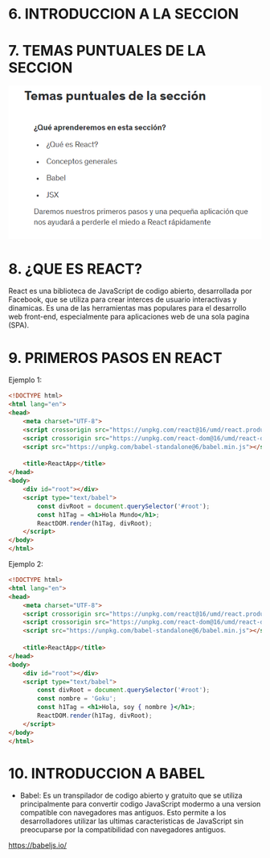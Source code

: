 # 6. INTRODUCCION A LA SECCION

# 7. TEMAS PUNTUALES DE LA SECCION

![](imagenes/1.PNG)

# 8. ¿QUE ES REACT?

React es una biblioteca de JavaScript de codigo abierto, desarrollada por Facebook, que se utiliza para crear interces de usuario interactivas y dinamicas. Es una de las herramientas mas populares para el desarrollo web front-end, especialmente para aplicaciones web de una sola pagina (SPA).

# 9. PRIMEROS PASOS EN REACT

Ejemplo 1:

```html
<!DOCTYPE html>
<html lang="en">
<head>
    <meta charset="UTF-8">
    <script crossorigin src="https://unpkg.com/react@16/umd/react.production.min.js"></script>
    <script crossorigin src="https://unpkg.com/react-dom@16/umd/react-dom.production.min.js"></script>
    <script src="https://unpkg.com/babel-standalone@6/babel.min.js"></script>

    <title>ReactApp</title>
</head>
<body>
    <div id="root"></div>
    <script type="text/babel">
        const divRoot = document.querySelector('#root');
        const h1Tag = <h1>Hola Mundo</h1>;
        ReactDOM.render(h1Tag, divRoot);
    </script>
</body>
</html>
```

Ejemplo 2:

```html
<!DOCTYPE html>
<html lang="en">
<head>
    <meta charset="UTF-8">
    <script crossorigin src="https://unpkg.com/react@16/umd/react.production.min.js"></script>
    <script crossorigin src="https://unpkg.com/react-dom@16/umd/react-dom.production.min.js"></script>
    <script src="https://unpkg.com/babel-standalone@6/babel.min.js"></script>

    <title>ReactApp</title>
</head>
<body>
    <div id="root"></div>
    <script type="text/babel">
        const divRoot = document.querySelector('#root');
        const nombre = 'Goku';
        const h1Tag = <h1>Hola, soy { nombre }</h1>;
        ReactDOM.render(h1Tag, divRoot);
    </script>
</body>
</html>
```

# 10. INTRODUCCION A BABEL

- Babel: Es un transpilador de codigo abierto y gratuito que se utiliza principalmente para convertir codigo JavaScript modermo a una version compatible con navegadores mas antiguos. Esto permite a los desarrolladores utilizar las ultimas caracteristicas de JavaScript sin preocuparse por la compatibilidad con navegadores antiguos.

https://babeljs.io/
